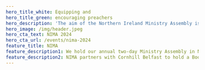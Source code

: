 ```yaml
---
hero_title_white: Equipping and
hero_title_green: encouraging preachers
hero_description: 'The aim of the Northern Ireland Ministry Assembly is to encourage and help preachers to give themselves to the indispensable work of presenting the Lord Jesus Christ to believers and unbelievers, to all ages, and to all kinds of people. We seek to encourage a commitment to expository preaching that will fill our churches with a hunger for God and his Word and lead to a new desire for mission.'
hero_image: /img/header.jpeg
hero_cta_text: NIMA 2024
hero_cta_url: /events/nima-2024
feature_title: NIMA
feature_description1: We hold our annual two-day Ministry Assembly in November at Maze Presbyterian Church which Is fully-catered. It is slanted towards those in full-time preaching ministries but Bible students and spouses of Gospel workers are very welcome.
feature_description2: NIMA partners with Cornhill Belfast to hold a Book-in-a-Day event in May. This is a one-day uncatered, BYO lunch event at the T3 Conference Centre — you can also purchase lunch in the adjoining cafe — which is open to anyone who is involved in teaching the Bible.
---
```

